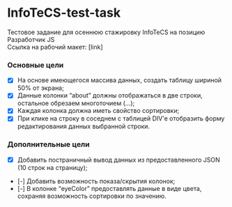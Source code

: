 # InfoTeCS-test-task
Тестовое задание для осеннюю стажировку InfoTeCS на позицию Разработчик JS  
Ссылка на рабочий макет: [link]

### Основные цели

- [x] На основе имеющегося массива данных, создать таблицу шириной 50% от экрана;
- [x] Данные колонки “about” должны отображаться в две строки, остальное обрезаем многоточием (...);
- [x] Каждая колонка должна иметь свойство сортировки;
- [x] При клике на строку в соседнем с таблицей DIV’е отобразить форму редактирования данных выбранной строки.

### Дополнительные цели
- [x]	Добавить постраничный вывод данных из предоставленного JSON (10 строк на страницу);
- [-]	Добавить возможность показа/скрытия колонок;
- [-]	В колонке “eyeColor” предоставлять данные в виде цвета, сохраняя возможность сортировки по значению.

